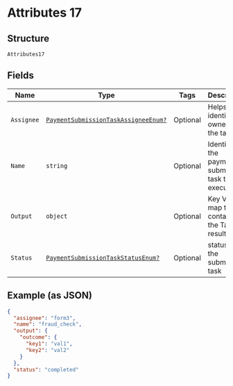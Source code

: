 
# Attributes 17

## Structure

`Attributes17`

## Fields

| Name | Type | Tags | Description |
|  --- | --- | --- | --- |
| `Assignee` | [`PaymentSubmissionTaskAssigneeEnum?`](../../doc/models/payment-submission-task-assignee-enum.md) | Optional | Helps to identify the owner of the task |
| `Name` | `string` | Optional | Identifies the payment submission task to be executed |
| `Output` | `object` | Optional | Key Value map that contains the Task result. |
| `Status` | [`PaymentSubmissionTaskStatusEnum?`](../../doc/models/payment-submission-task-status-enum.md) | Optional | status of the submission task |

## Example (as JSON)

```json
{
  "assignee": "form3",
  "name": "fraud_check",
  "output": {
    "outcome": {
      "key1": "val1",
      "key2": "val2"
    }
  },
  "status": "completed"
}
```

